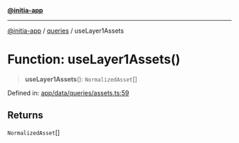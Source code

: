 [**@initia-app**](../../data.md)

***

[@initia-app](../../data.md) / [queries](../data.md) / useLayer1Assets

# Function: useLayer1Assets()

> **useLayer1Assets**(): `NormalizedAsset`[]

Defined in: [app/data/queries/assets.ts:59](https://github.com/hanwong/app-v2/blob/087f9ea496ced31d9a3b187baa11cd5456705527/app/data/queries/assets.ts#L59)

## Returns

`NormalizedAsset`[]

